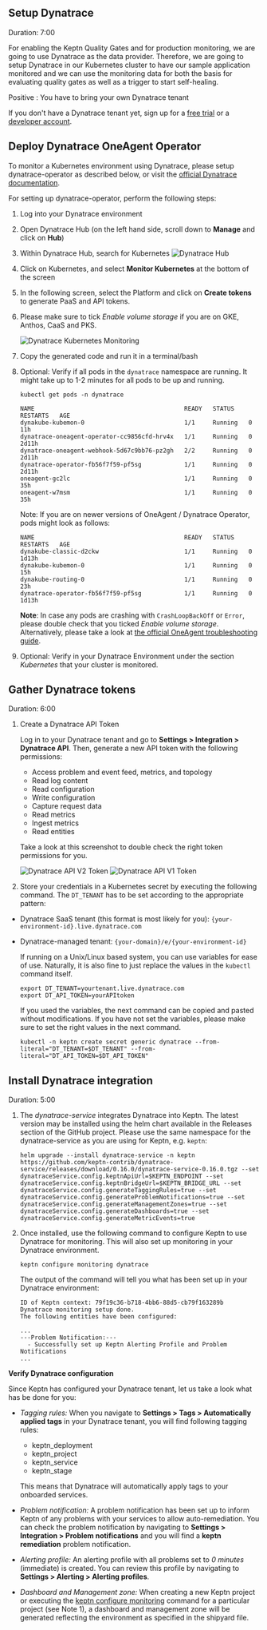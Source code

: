 
## Setup Dynatrace
Duration: 7:00

For enabling the Keptn Quality Gates and for production monitoring, we are going to use Dynatrace as the data provider. Therefore, we are going to setup Dynatrace in our Kubernetes cluster to have our sample application monitored and we can use the monitoring data for both the basis for evaluating quality gates as well as a trigger to start self-healing.

Positive
: You have to bring your own Dynatrace tenant

If you don't have a Dynatrace tenant yet, sign up for a [free trial](https://www.dynatrace.com/trial/) or a [developer account](https://www.dynatrace.com/developer/).

## Deploy Dynatrace OneAgent Operator

To monitor a Kubernetes environment using Dynatrace, please setup dynatrace-operator as described below, or visit the [official Dynatrace documentation](https://www.dynatrace.com/support/help/technology-support/cloud-platforms/kubernetes/deploy-oneagent-k8/).

For setting up dynatrace-operator, perform the following steps:

1. Log into your Dynatrace environment
1. Open Dynatrace Hub (on the left hand side, scroll down to **Manage** and click on **Hub**)
1. Within Dynatrace Hub, search for Kubernetes
   ![Dynatrace Hub](./assets/dt-hub-kubernetes.png)
1. Click on Kubernetes, and select **Monitor Kubernetes** at the bottom of the screen
1. In the following screen, select the Platform and click on **Create tokens** to generate PaaS and API tokens.
1. Please make sure to tick *Enable volume storage* if you are on GKE, Anthos, CaaS and PKS.

   ![Dynatrace Kubernetes Monitoring](./assets/dt-kubernetes-monitor.png)
1. Copy the generated code and run it in a terminal/bash
1. Optional: Verify if all pods in the `dynatrace` namespace are running. It might take up to 1-2 minutes for all pods to be up and running.

    <!-- debug -->
    ```
    kubectl get pods -n dynatrace
    ```

    ```
    NAME                                          READY   STATUS    RESTARTS   AGE
    dynakube-kubemon-0                            1/1     Running   0          11h
    dynatrace-oneagent-operator-cc9856cfd-hrv4x   1/1     Running   0          2d11h
    dynatrace-oneagent-webhook-5d67c9bb76-pz2gh   2/2     Running   0          2d11h
    dynatrace-operator-fb56f7f59-pf5sg            1/1     Running   0          2d11h
    oneagent-gc2lc                                1/1     Running   0          35h
    oneagent-w7msm                                1/1     Running   0          35h
    ```
   
    Note: If you are on newer versions of OneAgent / Dynatrace Operator, pods might look as follows:
    ```
    NAME                                          READY   STATUS    RESTARTS   AGE
    dynakube-classic-d2ckw                        1/1     Running   0          1d13h
    dynakube-kubemon-0                            1/1     Running   0          15h
    dynakube-routing-0                            1/1     Running   0          23h
    dynatrace-operator-fb56f7f59-pf5sg            1/1     Running   0          1d13h
    ```

    **Note**: In case any pods are crashing with `CrashLoopBackOff` or `Error`, please double check that you ticked *Enable volume storage*. Alternatively, please take a look at [the official OneAgent troubleshooting guide](https://www.dynatrace.com/support/help/technology-support/cloud-platforms/kubernetes/maintenance/troubleshoot-deployment-and-connectivity/#anchor_deploy).
   
1. Optional: Verify in your Dynatrace Environment under the section *Kubernetes* that your cluster is monitored.

## Gather Dynatrace tokens
Duration: 6:00

1. Create a Dynatrace API Token

    Log in to your Dynatrace tenant and go to **Settings > Integration > Dynatrace API**. Then, generate a new API token with the following permissions:

    - Access problem and event feed, metrics, and topology
    - Read log content
    - Read configuration
    - Write configuration
    - Capture request data
    - Read metrics
    - Ingest metrics
    - Read entities

    Take a look at this screenshot to double check the right token permissions for you.

    ![Dynatrace API V2 Token](./assets/dt_apiv2_token.png)
    ![Dynatrace API V1 Token](./assets/dt_apiv1_token.png)

1. Store your credentials in a Kubernetes secret by executing the following command. The `DT_TENANT` has to be set according to the appropriate pattern:
  - Dynatrace SaaS tenant (this format is most likely for you): `{your-environment-id}.live.dynatrace.com`
  - Dynatrace-managed tenant: `{your-domain}/e/{your-environment-id}`

    If running on a Unix/Linux based system, you can use variables for ease of use. Naturally, it is also fine to just replace the values in the `kubectl` command itself.

    <!-- var DT_TENANT -->
    <!-- var DT_API_TOKEN -->

    ```
    export DT_TENANT=yourtenant.live.dynatrace.com
    export DT_API_TOKEN=yourAPItoken
    ```

    If you used the variables, the next command can be copied and pasted without modifications. If you have not set the variables, please make sure to set the right values in the next command.
    
    <!-- command -->
    ```
    kubectl -n keptn create secret generic dynatrace --from-literal="DT_TENANT=$DT_TENANT" --from-literal="DT_API_TOKEN=$DT_API_TOKEN" 
    ```

## Install Dynatrace integration
Duration: 5:00

1. The *dynatrace-service* integrates Dynatrace into Keptn. The latest version may be installed using the helm chart available in the Releases section of the GitHub project. Please use the same namespace for the dynatrace-service as you are using for Keptn, e.g. `keptn`:

    <!-- command bash -->
    ```
    helm upgrade --install dynatrace-service -n keptn https://github.com/keptn-contrib/dynatrace-service/releases/download/0.16.0/dynatrace-service-0.16.0.tgz --set dynatraceService.config.keptnApiUrl=$KEPTN_ENDPOINT --set dynatraceService.config.keptnBridgeUrl=$KEPTN_BRIDGE_URL --set dynatraceService.config.generateTaggingRules=true --set dynatraceService.config.generateProblemNotifications=true --set dynatraceService.config.generateManagementZones=true --set dynatraceService.config.generateDashboards=true --set dynatraceService.config.generateMetricEvents=true 

    ```

1. Once installed, use the following command to configure Keptn to use Dynatrace for monitoring. This will also set up monitoring in your Dynatrace environment.

    <!-- command -->
    ```
    keptn configure monitoring dynatrace
    ```

    The output of the command will tell you what has been set up in your Dynatrace environment:
    ```
    ID of Keptn context: 79f19c36-b718-4bb6-88d5-cb79f163289b
    Dynatrace monitoring setup done.
    The following entities have been configured:
    
    ...
    ---Problem Notification:--- 
      - Successfully set up Keptn Alerting Profile and Problem Notifications
    ...

    ```

**Verify Dynatrace configuration**

Since Keptn has configured your Dynatrace tenant, let us take a look what has be done for you:


- *Tagging rules:* When you navigate to **Settings > Tags > Automatically applied tags** in your Dynatrace tenant, you will find following tagging rules:
    - keptn_deployment
    - keptn_project
    - keptn_service
    - keptn_stage
  
    This means that Dynatrace will automatically apply tags to your onboarded services.

- *Problem notification:* A problem notification has been set up to inform Keptn of any problems with your services to allow auto-remediation. You can check the problem notification by navigating to **Settings > Integration > Problem notifications** and you will find a **keptn remediation** problem notification.

- *Alerting profile:* An alerting profile with all problems set to *0 minutes* (immediate) is created. You can review this profile by navigating to **Settings > Alerting > Alerting profiles**.

- *Dashboard and Management zone:* When creating a new Keptn project or executing the [keptn configure monitoring](https://keptn.sh/docs/0.6.0/reference/cli/commands/keptn_configure_monitoring/) command for a particular project (see Note 1), a dashboard and management zone will be generated reflecting the environment as specified in the shipyard file.
